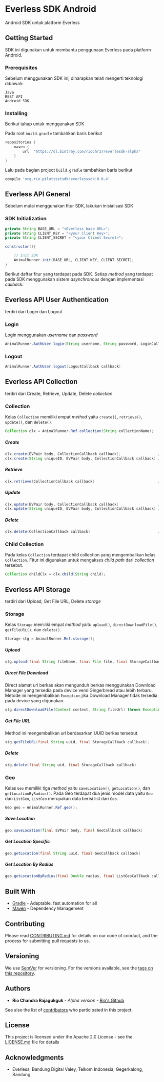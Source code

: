 # Everless SDK Android

Android SDK untuk platform Everless

## Getting Started

SDK ini digunakan untuk membantu penggunaan Everless pada platform Android.

### Prerequisites

Sebelum menggunakan SDK ini, diharapkan telah mengerti teknologi dibawah:

```
Java
REST API
Android SDK
```

### Installing

Berikut tahap untuk menggunakan SDK

Pada root `build.gradle` tambahkan baris berikut

```gradle
repositories {
    maven {
        url  "https://dl.bintray.com/riochr17/everlesdk-alpha" 
    }
}
```

Lalu pada bagian project `build.gradle` tambahkan baris berikut

```gradle
compile 'org.rio.pilottestsdk:everlesssdk:0.0.4'
```

## Everless API General

Sebelum mulai menggunakan fitur SDK, lakukan inisialisasi SDK

### SDK Initialization

```java
private String BASE_URL = "<Everless base URL>";
private String CLIENT_KEY = "<your Client Key>";
private String CLIENT_SECRET = "<your Client Secret>";

constructor(){

    // Init SDK
    AnimalRunner.init(BASE_URL, CLIENT_KEY, CLIENT_SECRET);
}
```

Berikut daftar fitur yang terdapat pada SDK. Setiap _method_ yang terdapat pada SDK menggunakan sistem _asynchronous_ dengan implementasi _callback_. 

## Everless API User Authentication

terdiri dari Login dan Logout

### Login

Login menggunakan _username_ dan _password_

```java
AnimalRunner.AuthUser.login(String username, String password, LoginCallback callback)
```

### Logout

```java
AnimalRunner.AuthUser.logout(LogoutCallback callback)
```

## Everless API Collection

terdiri dari Create, Retrieve, Update, Delete _collection_

### Collection

Kelas `Collection` memiliki empat _method_ yaitu `create()`, `retrieve()`, `update()`, dan `delete()`.

```java
Collection clx = AnimalRunner.Ref.collection(String collectionName);
```

##### Create
```java
clx.create(EVPair body, CollectionCallback callback);                 // create collection variasi 1
clx.create(String uniqueID, EVPair body, CollectionCallback callback) // create collection variasi 2
```

##### Retrieve
```java
clx.retrieve(CollectionCallback callback)                             // retrieve collection
```

##### Update
```java
clx.update(EVPair body, CollectionCallback callback)                  // update collection variasi 1
clx.update(String uniqueID, EVPair body, CollectionCallback callback) // update collection variasi 2
```

##### Delete
```java
clx.delete(CollectionCallback callback)                               // delete collection
```

### Child Collection

Pada kelas `Collection` terdapat child collection yang mengembalikan kelas `Collection`. Fitur ini digunakan untuk mengakses _child path_ dari _collection_ tersebut.

```java
Collection childClx = clx.child(String child);
```

## Everless API Storage

terdiri dari Upload, Get File URL, Delete _storage_

### Storage

Kelas `Storage` memiliki empat _method_ yaitu `upload()`, `directDownloadFile()`, `getFileURL()`, dan `delete()`.

```java
Storage stg = AnimalRunner.Ref.storage();
```

##### Upload
```java
stg.upload(final String fileName, final File file, final StorageCallback callback)
```

##### Direct File Download

Direct alamat url berkas akan mengunduh berkas menggunakan Download Manager yang tersedia pada device versi Gingerbread atau lebih terbaru. Metode ini mengembalikan `Exception` jika Download Manager tidak tersedia pada device yang digunakan.

```java
stg.directDownloadFile(Context context, String fileUrl) throws Exception;
```

##### Get File URL

Method ini mengembalikan url berdasarkan UUID berkas tersebut.

```java
stg.getFileURL(final String uuid, final StorageCallback callback);
```

##### Delete
```java
stg.delete(final String uid, final StorageCallback callback)
```

### Geo

Kelas `Geo` memiliki tiga _method_ yaitu `saveLocation()`, `getLocation()`, dan `getLocationByRadius()`. Pada Geo terdapat dua jenis model data yaitu `Geo` dan `ListGeo`, `ListGeo` merupakan data berisi list dari `Geo`.

```java
Geo geo = AnimalRunner.Ref.geo();
```

##### Save Location
```java
geo.saveLocation(final EVPair body, final GeoCallback callback)
```

##### Get Location Specific
```java
geo.getLocation(final String uuid, final GeoCallback callback)
```

##### Get Location By Radius
```java
geo.getLocationByRadius(final Double radius, final ListGeoCallback callback)
```

## Built With

* [Gradle](http://www.https://gradle.org/) - Adaptable, fast automation for all
* [Maven](https://maven.apache.org/) - Dependency Management

## Contributing

Please read [CONTRIBUTING.md](https://gist.github.com/PurpleBooth/b24679402957c63ec426) for details on our code of conduct, and the process for submitting pull requests to us.

## Versioning

We use [SemVer](http://semver.org/) for versioning. For the versions available, see the [tags on this repository](https://github.com/your/project/tags). 

## Authors

* **Rio Chandra Rajagukguk** - *Alpha version* - [Rio's Github](https://github.com/riochr17)

See also the list of [contributors](https://github.com/your/project/contributors) who participated in this project.

## License

This project is licensed under the Apache 2.0 License - see the [LICENSE.md](LICENSE.md) file for details

## Acknowledgments

* Everless, Bandung Digital Valey, Telkom Indonesia, Gegerkalong, Bandung
